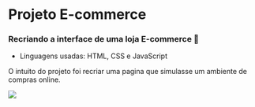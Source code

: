 #  Projeto E-commerce

### Recriando a interface de uma loja E-commerce :department_store: 

- Linguagens usadas: HTML, CSS e JavaScript 

O intuito do projeto foi recriar uma pagina que simulasse um ambiente de compras online. 


![](https://gph.is/g/Zn8bXG5)
